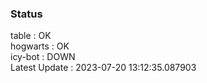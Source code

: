 ### Status


table : OK  
hogwarts : OK  
icy-bot : DOWN  
Latest Update : 2023-07-20 13:12:35.087903
